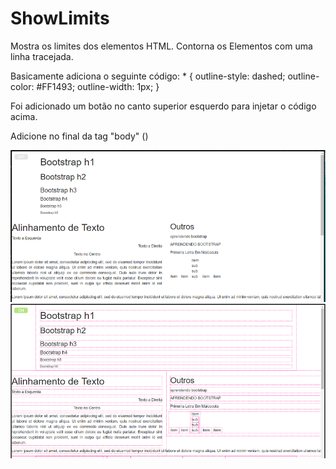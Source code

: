 # ShowLimits
Mostra os limites dos elementos HTML. Contorna os Elementos com uma linha tracejada.

Basicamente adiciona o seguinte código:
\* {
    outline-style: dashed;
    outline-color: #FF1493;
    outline-width: 1px;
 }
 
Foi adicionado um botão no canto superior esquerdo para injetar o código acima.

Adicione no final da tag "body"
(<script src='https://gamts.github.io/ShowLimits/showlimits.js'></script>)

<img src="imagem1.PNG" max-width="300px">
<img src="imagem2.PNG" max-width="300px">
